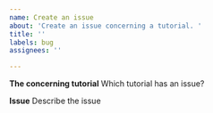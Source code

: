 ```yaml
---
name: Create an issue
about: 'Create an issue concerning a tutorial. '
title: ''
labels: bug
assignees: ''

---
```


**The concerning tutorial**
Which tutorial has an issue?

**Issue**
Describe the issue
